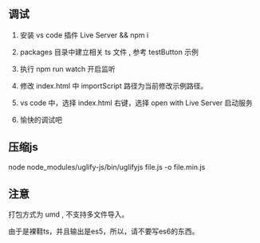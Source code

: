 ## 调试

1. 安装 vs code 插件 Live Server && npm i

2. packages 目录中建立相关 ts 文件 , 参考 testButton 示例

3. 执行 npm run watch 开启监听

4. 修改 index.html 中 importScript 路径为当前修改示例路径。

5. vs code 中，选择 index.html 右键，选择 open with Live Server 启动服务

6. 愉快的调试吧


## 压缩js

node node_modules/uglify-js/bin/uglifyjs file.js -o file.min.js

## 注意

打包方式为 umd , 不支持多文件导入。

由于是裸鞋ts，并且输出是es5，所以，请不要写es6的东西。